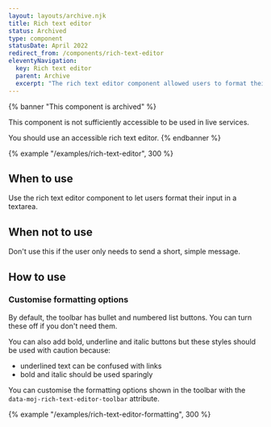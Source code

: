 ```yaml
---
layout: layouts/archive.njk
title: Rich text editor
status: Archived
type: component
statusDate: April 2022
redirect_from: /components/rich-text-editor
eleventyNavigation:
  key: Rich text editor
  parent: Archive
  excerpt: "The rich text editor component allowed users to format their input in a text area."
---
```


{% banner "This component is archived" %}

This component is not sufficiently accessible to be used in live services.

You should use an accessible rich text editor.
{% endbanner %}

{% example "/examples/rich-text-editor", 300 %}

## When to use

Use the rich text editor component to let users format their input in a textarea.

## When not to use

Don't use this if the user only needs to send a short, simple message.

## How to use

### Customise formatting options

By default, the toolbar has bullet and numbered list buttons. You can turn these off if you don't need them.

You can also add bold, underline and italic buttons but these styles should be used with caution because:

- underlined text can be confused with links
- bold and italic should be used sparingly

You can customise the formatting options shown in the toolbar with the `data-moj-rich-text-editor-toolbar` attribute.

{% example "/examples/rich-text-editor-formatting", 300 %}
